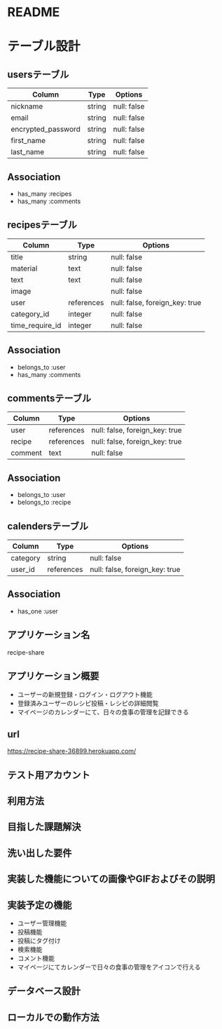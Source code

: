 # README

# テーブル設計


## usersテーブル

| Column               | Type       | Options                        |
| -------------------- | ---------- | ------------------------------ |
| nickname             | string     | null: false                    |
| email                | string     | null: false                    |
| encrypted_password   | string     | null: false                    |
| first_name           | string     | null: false                    | 
| last_name            | string     | null: false                    |

## Association

- has_many :recipes
- has_many :comments


## recipesテーブル

| Column               | Type       | Options                        |
| -------------------- | ---------- | ------------------------------ |
| title                | string     | null: false                    |
| material             | text       | null: false                    |
| text                 | text       | null: false                    |
| image                |            | null: false                    |
| user                 | references | null: false, foreign_key: true |
| category_id          | integer    | null: false                    |
| time_require_id      | integer    | null: false                    |

## Association

- belongs_to :user
- has_many :comments

## commentsテーブル

| Column    | Type       | Options                        |
| --------- | ---------- | ------------------------------ |
| user      | references | null: false, foreign_key: true |
| recipe    | references | null: false, foreign_key: true |
| comment   | text       | null: false                    |

## Association

- belongs_to :user
- belongs_to :recipe


## calendersテーブル

| Column               | Type       | Options                        |
| -------------------- | ---------- | ------------------------------ |
| category             | string     | null: false                    |
| user_id              | references | null: false, foreign_key: true |

## Association

- has_one :user




## アプリケーション名
recipe-share

## アプリケーション概要
- ユーザーの新規登録・ログイン・ログアウト機能
- 登録済みユーザーのレシピ投稿・レシピの詳細閲覧
- マイページのカレンダーにて、日々の食事の管理を記録できる

## url
 https://recipe-share-36899.herokuapp.com/

 ## テスト用アカウント

 ## 利用方法

 ## 目指した課題解決

 ## 洗い出した要件

 ## 実装した機能についての画像やGIFおよびその説明

 ## 実装予定の機能
 - ユーザー管理機能
 - 投稿機能
 - 投稿にタグ付け
 - 検索機能
 - コメント機能
 - マイページにてカレンダーで日々の食事の管理をアイコンで行える

 ## データベース設計

 ## ローカルでの動作方法